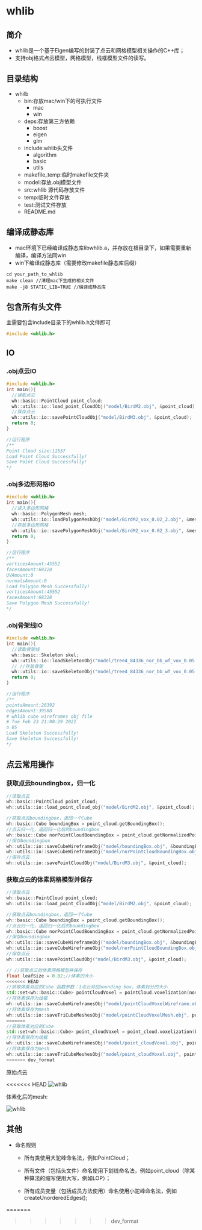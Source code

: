 # whlib

##  简介

* whlib是一个基于Eigen编写的封装了点云和网格模型相关操作的C++库；
* 支持obj格式点云模型，网格模型，线框模型文件的读写。

## 目录结构

* whilb
  * bin:存放mac/win下的可执行文件
    * mac
    * win
  * deps:存放第三方依赖
    * boost
    * eigen
    * glm
  * include:whlib头文件
    * algorithm
    * basic
    * utils
  * makefile_temp:临时makefile文件夹
  * model:存放.obj模型文件
  * src:whlib 源代码存放文件
  * temp:临时文件存放
  * test:测试文件存放
  * README.md

## 编译成静态库

* mac环境下已经编译成静态库libwhlib.a，并存放在根目录下，如果需要重新编译，编译方法同win
* win下编译成静态库（需要修改makefile静态库后缀）

```shell
cd your_path_to_whlib
make clean //清理mac下生成的相关文件
make -j8 STATIC_LIB=TRUE //编译成静态库
```

## 包含所有头文件

主需要包含include目录下的whlib.h文件即可

```C++
#include <whlib.h>
```



## IO

### .obj点云IO

```C++
#include <whlib.h>
int main(){
  //读取点云
  wh::basic::PointCloud point_cloud;
  wh::utils::io::load_point_CloudObj("model/BirdM2.obj", &point_cloud);
  //保存点云
  wh::utils::io::savePointCloudObj("model/BirdM3.obj", &point_cloud);
  return 0;
}

//运行程序
/**
Point Cloud size:11537
Load Point Cloud Successfully!
Save Point Cloud Successfully!
*/
```

### .obj多边形网格IO

```C++
#include <whlib.h>
int main(){
  //读入多边形网格
  wh::basic::PolygonMesh mesh;
  wh::utils::io::loadPolygonMeshObj("model/BirdM2_vox_0.02_2.obj", &mesh);
  //存放多边形网格
  wh::utils::io::savePolygonMeshObj("model/BirdM2_vox_0.02_3.obj", &mesh);
  return 0;
}

//运行程序
/**
verticesAmount:45552
facesAmount:68328
UVAmount:0
normalsAmount:0
Load Polygon Mesh Successfully!
verticesAmount:45552
facesAmount:68328
Save Polygon Mesh Successfully!
*/
```

### .obj骨架线IO

```C++
#include <whlib.h>
int main(){
  //读取骨架线
  wh::basic::Skeleton skel;
  wh::utils::io::loadSkeletonObj("model/tree4_84336_nor_bb_wf_vox_0.05.obj", &skel);
  // //存放骨架
  wh::utils::io::saveSkeletonObj("model/tree4_84336_nor_bb_wf_vox_0.05.obj", &skel);
  return 0;
}

//运行程序
/**
pointsAmount:26392
edgesAmount:39588
# whlib cube wireframes obj file
# Tue Feb 23 21:00:29 2021
o 05
Load Skeleton Successfully!
Save Skeleton Successfully!
*/
```

## 点云常用操作

### 获取点云boundingbox，归一化

```C++
//读取点云
wh::basic::PointCloud point_cloud;
wh::utils::io::load_point_cloud_obj("model/BirdM2.obj", &point_cloud);

//获取点云boundingbox，返回一个Cube
wh::basic::Cube boundingBox = point_cloud.getBoundingBox();
//点云归一化，返回归一化后的boundingbox
wh::basic::Cube norPointCloudBoundingBox = point_cloud.getNormalizedPointCloud();
//保存boundingbox
wh::utils::io::saveCubeWireframeObj("model/boundingBox.obj", &boundingBox);
wh::utils::io::saveCubeWireframeObj("model/norPointCloudBoundingBox.obj", &norPointCloudBoundingBox);
//保存点云
wh::utils::io::savePointCloudObj("model/BirdM3.obj", &point_cloud);
```

### 获取点云的体素网格模型并保存

```C++
//读取点云
wh::basic::PointCloud point_cloud;
wh::utils::io::load_point_CloudObj("model/BirdM2.obj", &point_cloud);

//获取点云boundingbox，返回一个Cube
wh::basic::Cube boundingBox = point_cloud.getBoundingBox();
//点云归一化，返回归一化后的boundingbox
wh::basic::Cube norPointCloudBoundingBox = point_cloud.getNormalizedPointCloud();
//保存boundingbox
wh::utils::io::saveCubeWireframeObj("model/boundingBox.obj", &boundingBox);
wh::utils::io::saveCubeWireframeObj("model/norPointCloudBoundingBox.obj", &norPointCloudBoundingBox);
//保存点云
wh::utils::io::savePointCloudObj("model/BirdM3.obj", &point_cloud);

// //获取点云的体素网格模型并保存
float leafSize = 0.02;//体素的大小
<<<<<<< HEAD
//获取体素对应的Cube 函数参数：1点云对应bounding box，体素划分的大小
std::set<wh::basic::Cube> pointCloudVoxel = pointCloud.voxelization(norPointCloudBoundingBox, leafSize);
//将体素保存为线框
wh::utils::io::saveCubeWireframesObj("model/pointCloudVoxelWireframe.obj", pointCloudVoxel);
//将体素保存为mesh
wh::utils::io::saveTriCubeMeshesObj("model/pointCloudVoxelMesh.obj", pointCloudVoxel);
=======
//获取体素对应的Cube
std::set<wh::basic::Cube> point_cloudVoxel = point_cloud.voxelization(boundingBox, leafSize);
//将体素保存为线框
wh::utils::io::saveCubeWireframesObj("model/point_cloudVoxel.obj", point_cloudVoxel);
//将体素保存为mesh
wh::utils::io::saveTriCubeMeshesObj("model/point_cloudVoxel.obj", point_cloudVoxel);
>>>>>>> dev_format
```

原始点云

<<<<<<< HEAD
![whlib](img/tree_point_cloud.png)

体素化后的mesh:

![whlib](img/vox_mesh.png)

## 其他

* 命名规则

  * 所有类使用大驼峰命名法，例如PointCloud；

  * 所有文件（包括头文件）命名使用下划线命名法，例如point_cloud（除某种算法的缩写使用大写，例如LOP）；

  * 所有成员变量（包括成员方法使用）命名使用小驼峰命名法，例如createUnorderedEdges();

=======
>>>>>>> dev_format
    


